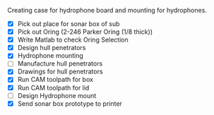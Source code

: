 Creating case for hydrophone board and mounting for hydrophones.

- [X] Pick out place for sonar box of sub
- [X] Pick out Oring (2-246 Parker Oring (1/8 thick))
- [X] Write Matlab to check Oring Selection
- [X] Design hull penetrators
- [X] Hydrophone mounting
- [ ] Manufacture hull penetrators
- [X] Drawings for hull penetrators
- [X] Run CAM toolpath for box
- [X] Run CAM toolpath for lid
- [ ] Design Hydrophone mount
- [X] Send sonar box prototype to printer